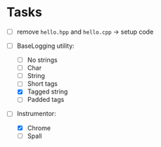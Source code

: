 # Tasks

- [ ] remove `hello.hpp` and `hello.cpp` -> setup code

- [ ] BaseLogging utility:

  - [ ] No strings
  - [ ] Char
  - [ ] String
  - [ ] Short tags
  - [x] Tagged string
  - [ ] Padded tags

- [ ] Instrumentor:

  - [x] Chrome
  - [ ] Spall

